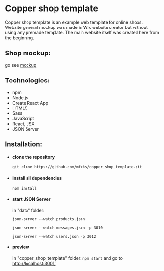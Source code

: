 # Copper shop template

Copper shop template is an example web template for online shops. 
Website general mockup was made in Wix website creator but without using any premade template. 
The main website itself was created here from the beginning.

## Shop mockup:

go see [mockup](https://fuksmarta.wixsite.com/website-1/sklep)

## Technologies:

- npm
- Node.js
- Create React App
- HTML5
- Sass
- JavaScript
- React, JSX
- JSON Server

## Installation:

- #### clone the repository
  `git clone https://github.com/mfuks/copper_shop_template.git`
- #### install all dependencies
  `npm install`
- #### start JSON Server
   in "data" folder:
   
  `json-server --watch products.json`

  `json-server --watch messages.json -p 3010`
  
  `json-server --watch users.json -p 3012`
- #### preview
   in "copper_shop_template" folder:
  `npm start` and go to [http://localhost:3001/](http://localhost:3000/)
